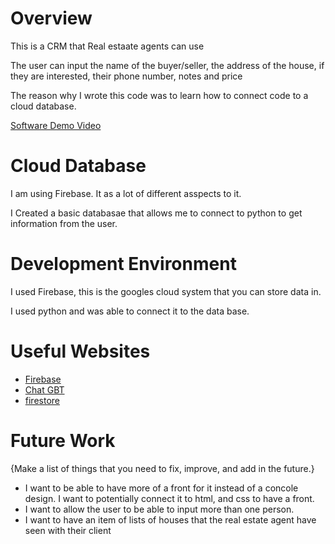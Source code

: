 # Overview

This is a CRM that Real estaate agents can use

The user can input the name of the buyer/seller, the address of the house, if they are interested, their phone number, notes and price

The reason why I wrote this code was to learn how to connect code to a cloud database. 

[Software Demo Video](https://youtu.be/H8N9Mq82Q_4)

# Cloud Database

I am using Firebase. It as a lot of different asspects to it.

I Created a basic databasae that allows me to connect to python to get information from the user.

# Development Environment

I used Firebase, this is the googles cloud system that you can store data in. 

I used python and was able to connect it to the data base. 

# Useful Websites



- [Firebase](https://firebase.google.com/docs/firestore)
- [Chat GBT](https://chatgpt.com/c/4549db58-bbc9-4f11-ba88-dd5d72888f93)
- [firestore](https://firebase.google.com/docs/firestore)
# Future Work

{Make a list of things that you need to fix, improve, and add in the future.}

- I want to be able to have more of a front for it instead of a concole design. I want to potentially connect it to html, and css to have a front.
- I want to allow the user to be able to input more than one person.
- I want to have an item of lists of houses that the real estate agent have seen with their client